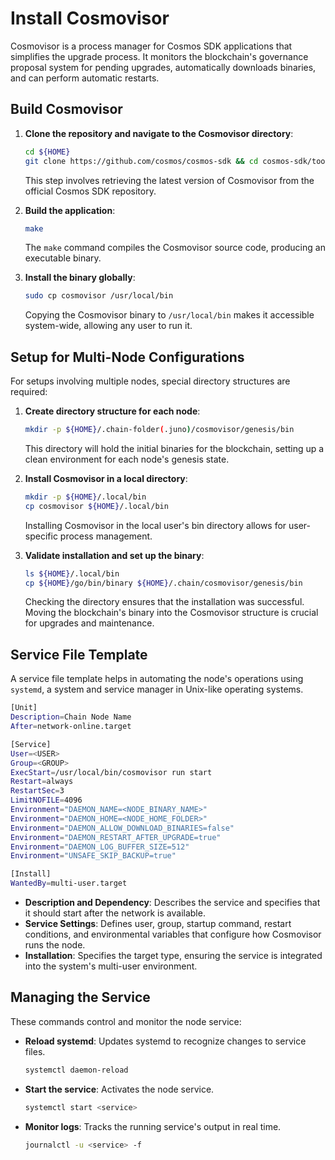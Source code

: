 # Install Cosmovisor

Cosmovisor is a process manager for Cosmos SDK applications that simplifies the upgrade process. It monitors the blockchain's governance proposal system for pending upgrades, automatically downloads binaries, and can perform automatic restarts.

## Build Cosmovisor

1. **Clone the repository and navigate to the Cosmovisor directory**:
   ```bash
   cd ${HOME}
   git clone https://github.com/cosmos/cosmos-sdk && cd cosmos-sdk/tools/cosmovisor/
   ```

   This step involves retrieving the latest version of Cosmovisor from the official Cosmos SDK repository.

2. **Build the application**:
   ```bash
   make
   ```

   The `make` command compiles the Cosmovisor source code, producing an executable binary.

3. **Install the binary globally**:
   ```bash
   sudo cp cosmovisor /usr/local/bin
   ```

   Copying the Cosmovisor binary to `/usr/local/bin` makes it accessible system-wide, allowing any user to run it.

## Setup for Multi-Node Configurations

For setups involving multiple nodes, special directory structures are required:

1. **Create directory structure for each node**:
   ```bash
   mkdir -p ${HOME}/.chain-folder(.juno)/cosmovisor/genesis/bin
   ```

   This directory will hold the initial binaries for the blockchain, setting up a clean environment for each node's genesis state.

2. **Install Cosmovisor in a local directory**:
   ```bash
   mkdir -p ${HOME}/.local/bin
   cp cosmovisor ${HOME}/.local/bin
   ```

   Installing Cosmovisor in the local user's bin directory allows for user-specific process management.

3. **Validate installation and set up the binary**:
   ```bash
   ls ${HOME}/.local/bin
   cp ${HOME}/go/bin/binary ${HOME}/.chain/cosmovisor/genesis/bin
   ```

   Checking the directory ensures that the installation was successful. Moving the blockchain's binary into the Cosmovisor structure is crucial for upgrades and maintenance.

## Service File Template

A service file template helps in automating the node's operations using `systemd`, a system and service manager in Unix-like operating systems.

```bash
[Unit]
Description=Chain Node Name
After=network-online.target

[Service]
User=<USER>
Group=<GROUP>
ExecStart=/usr/local/bin/cosmovisor run start
Restart=always
RestartSec=3
LimitNOFILE=4096
Environment="DAEMON_NAME=<NODE_BINARY_NAME>"
Environment="DAEMON_HOME=<NODE_HOME_FOLDER>"
Environment="DAEMON_ALLOW_DOWNLOAD_BINARIES=false"
Environment="DAEMON_RESTART_AFTER_UPGRADE=true"
Environment="DAEMON_LOG_BUFFER_SIZE=512"
Environment="UNSAFE_SKIP_BACKUP=true"

[Install]
WantedBy=multi-user.target
```

- **Description and Dependency**: Describes the service and specifies that it should start after the network is available.
- **Service Settings**: Defines user, group, startup command, restart conditions, and environmental variables that configure how Cosmovisor runs the node.
- **Installation**: Specifies the target type, ensuring the service is integrated into the system's multi-user environment.

## Managing the Service

These commands control and monitor the node service:

- **Reload systemd**: Updates systemd to recognize changes to service files.
  ```bash
  systemctl daemon-reload
  ```
- **Start the service**: Activates the node service.
  ```bash
  systemctl start <service>
  ```
- **Monitor logs**: Tracks the running service's output in real time.
  ```bash
  journalctl -u <service> -f
  ```
